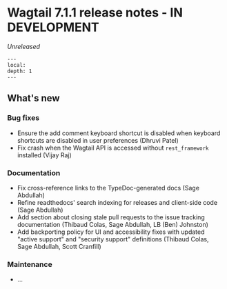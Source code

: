 # Wagtail 7.1.1 release notes - IN DEVELOPMENT

_Unreleased_

```{contents}
---
local:
depth: 1
---
```

## What's new

### Bug fixes

 * Ensure the add comment keyboard shortcut is disabled when keyboard shortcuts are disabled in user preferences (Dhruvi Patel)
 * Fix crash when the Wagtail API is accessed without `rest_framework` installed (Vijay Raj)

### Documentation

 * Fix cross-reference links to the TypeDoc-generated docs (Sage Abdullah)
 * Refine readthedocs' search indexing for releases and client-side code (Sage Abdullah)
 * Add section about closing stale pull requests to the issue tracking documentation (Thibaud Colas, Sage Abdullah, LB (Ben) Johnston)
 * Add backporting policy for UI and accessibility fixes with updated "active support" and "security support" definitions (Thibaud Colas, Sage Abdullah, Scott Cranfill)

### Maintenance

 * ...
